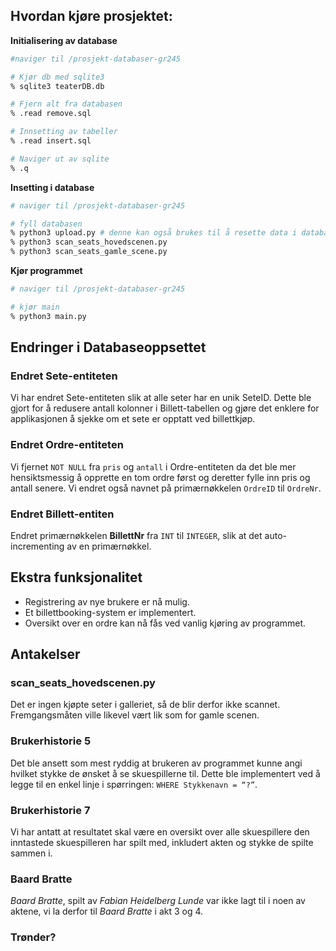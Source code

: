 ## Hvordan kjøre prosjektet:

__Initialisering av database__
```bash
#naviger til /prosjekt-databaser-gr245

# Kjør db med sqlite3
% sqlite3 teaterDB.db

# Fjern alt fra databasen
% .read remove.sql

# Innsetting av tabeller
% .read insert.sql

# Naviger ut av sqlite
% .q
```
__Insetting i database__
```bash
# naviger til /prosjekt-databaser-gr245

# fyll databasen
% python3 upload.py # denne kan også brukes til å resette data i databasen
% python3 scan_seats_hovedscenen.py
% python3 scan_seats_gamle_scene.py
```

__Kjør programmet__

```bash
# naviger til /prosjekt-databaser-gr245

# kjør main
% python3 main.py

```

## Endringer i Databaseoppsettet

### Endret Sete-entiteten
Vi har endret Sete-entiteten slik at alle seter har en unik SeteID. Dette ble gjort for å redusere antall kolonner i Billett-tabellen og gjøre det enklere for applikasjonen å sjekke om et sete er opptatt ved billettkjøp.

### Endret Ordre-entiteten
Vi fjernet `NOT NULL` fra `pris` og `antall` i Ordre-entiteten da det ble mer hensiktsmessig å opprette en tom ordre først og deretter fylle inn pris og antall senere.
Vi endret også navnet på primærnøkkelen `OrdreID` til `OrdreNr`.

### Endret Billett-entiten
Endret primærnøkkelen __BillettNr__ fra `INT` til `INTEGER`, slik at det auto-incrementing av en primærnøkkel.

## Ekstra funksjonalitet

- Registrering av nye brukere er nå mulig.
- Et billettbooking-system er implementert.
- Oversikt over en ordre kan nå fås ved vanlig kjøring av programmet.

## Antakelser

### scan_seats_hovedscenen.py
Det er ingen kjøpte seter i galleriet, så de blir derfor ikke scannet. Fremgangsmåten ville likevel vært lik som for gamle scenen.

### Brukerhistorie 5
Det ble ansett som mest ryddig at brukeren av programmet kunne angi hvilket stykke de ønsket å se skuespillerne til. Dette ble implementert ved å legge til en enkel linje i spørringen: `WHERE Stykkenavn = “?”`.

### Brukerhistorie 7
Vi har antatt at resultatet skal være en oversikt over alle skuespillere den inntastede skuespilleren har spilt med, inkludert akten og stykke de spilte sammen i. 

### Baard Bratte 
_Baard Bratte_, spilt av _Fabian Heidelberg Lunde_ var ikke lagt til i noen av aktene, vi la derfor til _Baard Bratte_ i akt 3 og 4.

### Trønder?

 